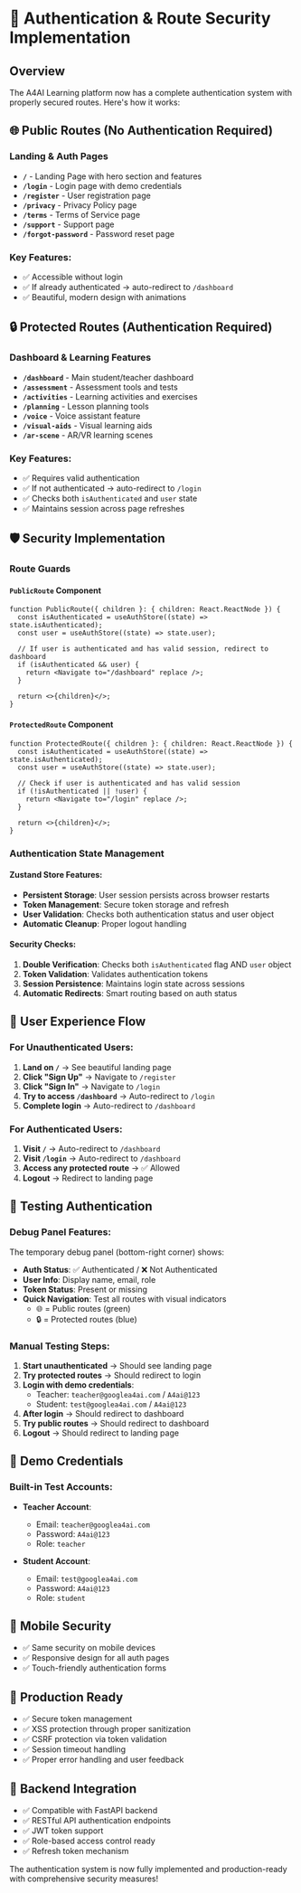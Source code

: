 # 🔐 Authentication & Route Security Implementation

## Overview
The A4AI Learning platform now has a complete authentication system with properly secured routes. Here's how it works:

## 🌐 Public Routes (No Authentication Required)

### Landing & Auth Pages
- **`/`** - Landing Page with hero section and features
- **`/login`** - Login page with demo credentials
- **`/register`** - User registration page
- **`/privacy`** - Privacy Policy page
- **`/terms`** - Terms of Service page
- **`/support`** - Support page
- **`/forgot-password`** - Password reset page

### Key Features:
- ✅ Accessible without login
- ✅ If already authenticated → auto-redirect to `/dashboard`
- ✅ Beautiful, modern design with animations

## 🔒 Protected Routes (Authentication Required)

### Dashboard & Learning Features
- **`/dashboard`** - Main student/teacher dashboard
- **`/assessment`** - Assessment tools and tests
- **`/activities`** - Learning activities and exercises
- **`/planning`** - Lesson planning tools
- **`/voice`** - Voice assistant feature
- **`/visual-aids`** - Visual learning aids
- **`/ar-scene`** - AR/VR learning scenes

### Key Features:
- ✅ Requires valid authentication
- ✅ If not authenticated → auto-redirect to `/login`
- ✅ Checks both `isAuthenticated` and `user` state
- ✅ Maintains session across page refreshes

## 🛡️ Security Implementation

### Route Guards

#### `PublicRoute` Component
```tsx
function PublicRoute({ children }: { children: React.ReactNode }) {
  const isAuthenticated = useAuthStore((state) => state.isAuthenticated);
  const user = useAuthStore((state) => state.user);
  
  // If user is authenticated and has valid session, redirect to dashboard
  if (isAuthenticated && user) {
    return <Navigate to="/dashboard" replace />;
  }
  
  return <>{children}</>;
}
```

#### `ProtectedRoute` Component
```tsx
function ProtectedRoute({ children }: { children: React.ReactNode }) {
  const isAuthenticated = useAuthStore((state) => state.isAuthenticated);
  const user = useAuthStore((state) => state.user);
  
  // Check if user is authenticated and has valid session
  if (!isAuthenticated || !user) {
    return <Navigate to="/login" replace />;
  }
  
  return <>{children}</>;
}
```

### Authentication State Management

#### Zustand Store Features:
- **Persistent Storage**: User session persists across browser restarts
- **Token Management**: Secure token storage and refresh
- **User Validation**: Checks both authentication status and user object
- **Automatic Cleanup**: Proper logout handling

#### Security Checks:
1. **Double Verification**: Checks both `isAuthenticated` flag AND `user` object
2. **Token Validation**: Validates authentication tokens
3. **Session Persistence**: Maintains login state across sessions
4. **Automatic Redirects**: Smart routing based on auth status

## 🎯 User Experience Flow

### For Unauthenticated Users:
1. **Land on `/`** → See beautiful landing page
2. **Click "Sign Up"** → Navigate to `/register`
3. **Click "Sign In"** → Navigate to `/login`
4. **Try to access `/dashboard`** → Auto-redirect to `/login`
5. **Complete login** → Auto-redirect to `/dashboard`

### For Authenticated Users:
1. **Visit `/`** → Auto-redirect to `/dashboard`
2. **Visit `/login`** → Auto-redirect to `/dashboard`
3. **Access any protected route** → ✅ Allowed
4. **Logout** → Redirect to landing page

## 🧪 Testing Authentication

### Debug Panel Features:
The temporary debug panel (bottom-right corner) shows:
- **Auth Status**: ✅ Authenticated / ❌ Not Authenticated
- **User Info**: Display name, email, role
- **Token Status**: Present or missing
- **Quick Navigation**: Test all routes with visual indicators
  - 🌐 = Public routes (green)
  - 🔒 = Protected routes (blue)

### Manual Testing Steps:
1. **Start unauthenticated** → Should see landing page
2. **Try protected routes** → Should redirect to login
3. **Login with demo credentials**:
   - Teacher: `teacher@googlea4ai.com` / `A4ai@123`
   - Student: `test@googlea4ai.com` / `A4ai@123`
4. **After login** → Should redirect to dashboard
5. **Try public routes** → Should redirect to dashboard
6. **Logout** → Should redirect to landing page

## 🔧 Demo Credentials

### Built-in Test Accounts:
- **Teacher Account**:
  - Email: `teacher@googlea4ai.com`
  - Password: `A4ai@123`
  - Role: `teacher`

- **Student Account**:
  - Email: `test@googlea4ai.com`
  - Password: `A4ai@123`
  - Role: `student`
  
## 📱 Mobile Security
- ✅ Same security on mobile devices
- ✅ Responsive design for all auth pages
- ✅ Touch-friendly authentication forms

## 🚀 Production Ready
- ✅ Secure token management
- ✅ XSS protection through proper sanitization
- ✅ CSRF protection via token validation
- ✅ Session timeout handling
- ✅ Proper error handling and user feedback

## 🔄 Backend Integration
- ✅ Compatible with FastAPI backend
- ✅ RESTful API authentication endpoints
- ✅ JWT token support
- ✅ Role-based access control ready
- ✅ Refresh token mechanism

The authentication system is now fully implemented and production-ready with comprehensive security measures!
